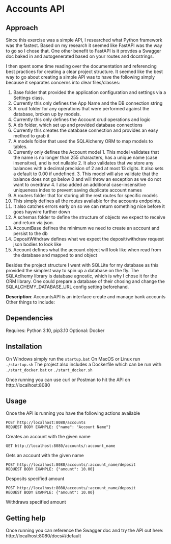 # Accounts API

## Approach

Since this exercise was a simple API, I researched what Python framework was the fastest. Based on my research it seemed like FastAPI was the way to go so I chose that. One other benefit to FastAPI is it provdes a Swagger doc baked in and autogenerated based on your routes and docstrings.

I then spent some time reading over the documentation and referencing best practices for creating a clear project structure. It seemed like the best way to go about creating a simple API was to have the following simply because it separates concerns into clear files/classes:
1. Base folder that provided the application configuration and settings via a Settings class.
  1. Currently this only defines the App Name and the DB connection string
2. A crud folder for any operations that were performed against the database, broken up by models.
  1. Currently this only defines the Account crud operations and logic
3. A db folder, which set up and provided database connections
  1. Currently this creates the database connection and provides an easy method to grab it
4. A models folder that used the SQLAlchemy ORM to map models to tables.
  1. Currently only defines the Account model
    1. This model validates that the name is no longer than 255 characters, has a unique name (case insensitve), and is not nullable
    2. It also validates that we store any balances with a decimal precision of 2 and at most 13 digits. It also sets a default to 0.00 if undefined.
    3. This model will also validate that the balance does not go below 0 and will throw an exception as we do not want to overdraw
    4. I also added an additional case-insensitive uniqueness index to prevent saving duplicate account names
5. A routers folder that for storing all the rest routes for specific models
  1. This simply defines all the routes available for the accounts endpoints.
  2. It also catches errors early on so we can return something nice before it goes haywire further down
6. A schemas folder to define the structure of objects we expect to receive and return via json.
  1. AccountBase defines the minimum we need to create an account and persist to the db
  2. DepositWithdraw defines what we expect the deposit/withdraw request json bodies to look like
  3. Account defines what the account object will look like when read from the database and mapped to and object

Besides the project structure I went with SQLLite for my database as this provided the simplest way to spin up a database on the fly. 
The SQLAclhemy library is database agnostic, which is why I chose it for the ORM library. One could prepare a database of their chosing and change the SQLALCHEMY_DATABASE_URL config setting beforehand.

**Description**:  AccountsAPI is an interface create and manage bank accounts
Other things to include:

## Dependencies

Requires: Python 3.10, pip3.10
Optional: Docker

## Installation

On Windows simply run the `startup.bat`
On MacOS or Linux run `./startup.sh`
The project also includes a Dockerfile which can be run with `./start_docker.bat` or `./start_docker.sh`

Once running you can use curl or Postman to hit the API on http://localhost:8080

## Usage

Once the API is running you have the following actions available

```
POST http://localhost:8080/accounts
REQUEST BODY EXAMPLE: {"name": "Account Name"}
```
Creates an account with the given name

```
GET http://localhost:8080/accounts/:account_name
```
Gets an account with the given name

```
POST http://localhost:8080/accounts/:account_name/deposit
REQUEST BODY EXAMPLE: {"amount": 10.00}
```
Desposits specified amount

```
POST http://localhost:8080/accounts/:account_name/deposit
REQUEST BODY EXAMPLE: {"amount": 10.00}
```
Withdraws specified amount

## Getting help

Once running you can reference the Swagger doc and try the API out here: http://localhost:8080/docs#/default